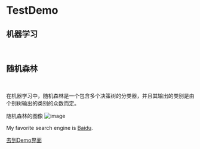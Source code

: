 # TestDemo
<h2>机器学习</h2><br>
<h2>随机森林</h2><br>
<p>在机器学习中，随机森林是一个包含多个决策树的分类器，并且其输出的类别是由个别树输出的类别的众数而定。</p>

随机森林的图像
![image](https://user-images.githubusercontent.com/83205474/116044036-047b4680-a6a3-11eb-974e-2021ce92af5d.png)


My favorite search engine is [Baidu](http://www.baidu.com).

[去到Demo界面]()
